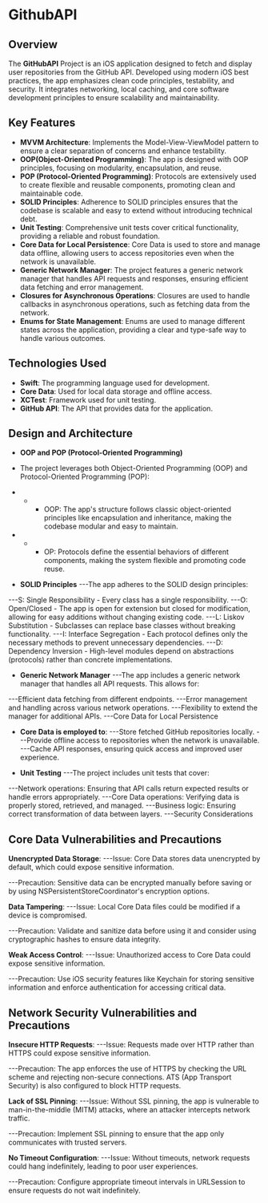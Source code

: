 # GithubAPI
## Overview

The **GitHubAPI** Project is an iOS application designed to fetch and display user repositories from the GitHub API. Developed using modern iOS best practices, the app emphasizes clean code principles, testability, and security. It integrates networking, local caching, and core software development principles to ensure scalability and maintainability.

## Key Features

- **MVVM Architecture**: Implements the Model-View-ViewModel pattern to ensure a clear separation of concerns and enhance testability.
- **OOP(Object-Oriented Programming)**: The app is designed with OOP principles, focusing on modularity, encapsulation, and reuse.
- **POP (Protocol-Oriented Programming)**: Protocols are extensively used to create flexible and reusable components, promoting clean and maintainable code.
- **SOLID Principles**: Adherence to SOLID principles ensures that the codebase is scalable and easy to extend without introducing technical debt.
- **Unit Testing**: Comprehensive unit tests cover critical functionality, providing a reliable and robust foundation.
- **Core Data for Local Persistence**: Core Data is used to store and manage data offline, allowing users to access repositories even when the network is unavailable.
- **Generic Network Manager**: The project features a generic network manager that handles API requests and responses, ensuring efficient data fetching and error management.
- **Closures for Asynchronous Operations**: Closures are used to handle callbacks in asynchronous operations, such as fetching data from the network.
- **Enums for State Management**: Enums are used to manage different states across the application, providing a clear and type-safe way to handle various outcomes.

  
## Technologies Used

- **Swift**: The programming language used for development.
- **Core Data**: Used for local data storage and offline access.
- **XCTest**: Framework used for unit testing.
- **GitHub API**: The API that provides data for the application.

## Design and Architecture

- **OOP and POP (Protocol-Oriented Programming)**
-   The project leverages both Object-Oriented Programming (OOP) and Protocol-Oriented Programming (POP):

- - - OOP: The app's structure follows classic object-oriented principles like encapsulation and inheritance, making the codebase modular and easy to maintain.

- - - OP: Protocols define the essential behaviors of different components, making the system flexible and promoting code reuse.

- **SOLID Principles**
---The app adheres to the SOLID design principles:

---S: Single Responsibility - Every class has a single responsibility.
---O: Open/Closed - The app is open for extension but closed for modification, allowing for easy additions without changing existing code.
---L: Liskov Substitution - Subclasses can replace base classes without breaking functionality.
---I: Interface Segregation - Each protocol defines only the necessary methods to prevent unnecessary dependencies.
---D: Dependency Inversion - High-level modules depend on abstractions (protocols) rather than concrete implementations.

- **Generic Network Manager**
---The app includes a generic network manager that handles all API requests. This allows for:

---Efficient data fetching from different endpoints.
---Error management and handling across various network operations.
---Flexibility to extend the manager for additional APIs.
---Core Data for Local Persistence

- **Core Data is employed to**:
---Store fetched GitHub repositories locally.
---Provide offline access to repositories when the network is unavailable.
---Cache API responses, ensuring quick access and improved user experience.

- **Unit Testing**
---The project includes unit tests that cover:

---Network operations: Ensuring that API calls return expected results or handle errors appropriately.
---Core Data operations: Verifying data is properly stored, retrieved, and managed.
---Business logic: Ensuring correct transformation of data between layers.
---Security Considerations

## Core Data Vulnerabilities and Precautions

**Unencrypted Data Storage**:
---Issue: Core Data stores data unencrypted by default, which could expose sensitive information.

---Precaution: Sensitive data can be encrypted manually before saving or by using NSPersistentStoreCoordinator's encryption options.

**Data Tampering**:
---Issue: Local Core Data files could be modified if a device is compromised.

---Precaution: Validate and sanitize data before using it and consider using cryptographic hashes to ensure data integrity.

**Weak Access Control**:
---Issue: Unauthorized access to Core Data could expose sensitive information.

---Precaution: Use iOS security features like Keychain for storing sensitive information and enforce authentication for accessing critical data.

## Network Security Vulnerabilities and Precautions

**Insecure HTTP Requests**:
---Issue: Requests made over HTTP rather than HTTPS could expose sensitive information.

---Precaution: The app enforces the use of HTTPS by checking the URL scheme and rejecting non-secure connections. ATS (App Transport Security) is also configured to block HTTP requests.

**Lack of SSL Pinning**:
---Issue: Without SSL pinning, the app is vulnerable to man-in-the-middle (MITM) attacks, where an attacker intercepts network traffic.

---Precaution: Implement SSL pinning to ensure that the app only communicates with trusted servers.

**No Timeout Configuration**:
---Issue: Without timeouts, network requests could hang indefinitely, leading to poor user experiences.

---Precaution: Configure appropriate timeout intervals in URLSession to ensure requests do not wait indefinitely.
